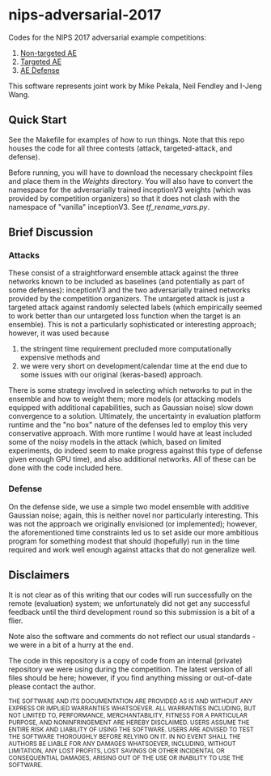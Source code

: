 # nips-adversarial-2017

Codes for the NIPS 2017 adversarial example competitions:

1.  [Non-targeted AE](https://www.kaggle.com/c/nips-2017-non-targeted-adversarial-attack)
2.  [Targeted AE](https://www.kaggle.com/c/nips-2017-targeted-adversarial-attack)
3.  [AE Defense](https://www.kaggle.com/c/nips-2017-defense-against-adversarial-attack)

This software represents joint work by Mike Pekala, Neil Fendley and I-Jeng Wang.


## Quick Start

See the Makefile for examples of how to run things.  Note that this repo houses the code for all three contests (attack, targeted-attack, and defense).

Before running, you will have to download the necessary checkpoint files and place them in the *Weights* directory.  You will also have to convert the namespace for the adversarially trained inceptionV3 weights (which was provided by competition organizers) so that it does not clash with the namespace of "vanilla" inceptionV3.  See *tf_rename_vars.py*.


## Brief Discussion

### Attacks
These consist of a straightforward ensemble attack against the three networks known to be included as baselines (and potentially as part of some defenses): inceptionV3 and the two adversarially trained networks provided by the competition organizers.  The untargeted attack is just a targeted attack against randomly selected labels (which empirically seemed to work better than our untargeted loss function when the target is an ensemble).  This is not a particularly sophisticated or interesting approach; however, it was used because 

1. the stringent time requirement precluded more computationally expensive methods and 
2. we were very short on development/calendar time at the end due to some issues with our original (keras-based) approach.

There is some strategy involved in selecting which networks to put in the ensemble and how to weight them; more models (or attacking models equipped with additional capabilities, such as Gaussian noise) slow down convergence to a solution.  Ultimately, the uncertainty in evaluation platform runtime and the "no box" nature of the defenses led to employ this very conservative approach.    With more runtime I would have at least included some of the noisy models in the attack (which, based on limited experiments, do indeed seem to make progress against this type of defense given enough GPU time), and also additional networks.  All of these can be done with the code included here.


### Defense
On the defense side, we use a simple two model ensemble with additive Gaussian noise; again, this is neither novel nor particularly interesting.  This was not the approach we originally envisioned (or implemented); however, the aforementioned time constraints led us to set aside our more ambitious program for something modest that should (hopefully) run in the time required and work well enough against attacks that do not generalize well.


## Disclaimers

It is not clear as of this writing that our codes will run successfully on the remote (evaluation) system; we unfortunately did not get any successful feedback until the third development round so this submission is a bit of a flier.

Note also the software and comments do not reflect our usual standards - we were in a bit of a hurry at the end.

The code in this repository is a copy of code from an internal (private) repository we were using during the competition. The latest version of all files should be here; however, if you find anything missing or out-of-date please contact the author.

<sub>
THE SOFTWARE AND ITS DOCUMENTATION ARE PROVIDED AS IS AND WITHOUT ANY EXPRESS OR IMPLIED WARRANTIES WHATSOEVER. ALL WARRANTIES INCLUDING, BUT NOT LIMITED TO, PERFORMANCE, MERCHANTABILITY, FITNESS FOR A PARTICULAR PURPOSE, AND NONINFRINGEMENT ARE HEREBY DISCLAIMED. USERS ASSUME THE ENTIRE RISK AND LIABILITY OF USING THE SOFTWARE. USERS ARE ADVISED TO TEST THE SOFTWARE THOROUGHLY BEFORE RELYING ON IT. IN NO EVENT SHALL THE AUTHORS BE LIABLE FOR ANY DAMAGES WHATSOEVER, INCLUDING, WITHOUT LIMITATION, ANY LOST PROFITS, LOST SAVINGS OR OTHER INCIDENTAL OR CONSEQUENTIAL DAMAGES, ARISING OUT OF THE USE OR INABILITY TO USE THE SOFTWARE.
</sub>
